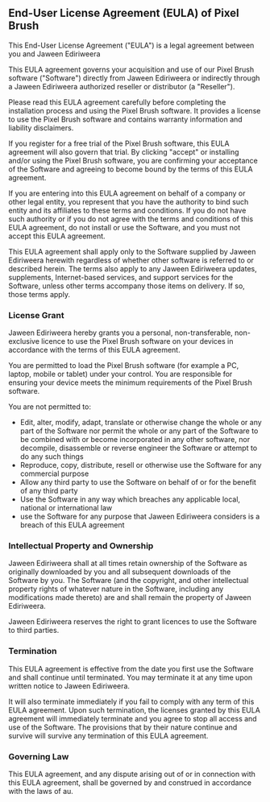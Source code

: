 ## End-User License Agreement (EULA) of Pixel Brush

This End-User License Agreement ("EULA") is a legal agreement between you and Jaween Ediriweera

This EULA agreement governs your acquisition and use of our Pixel Brush software ("Software") directly from Jaween Ediriweera or indirectly through a Jaween Ediriweera authorized reseller or distributor (a "Reseller").

Please read this EULA agreement carefully before completing the installation process and using the Pixel Brush software. It provides a license to use the Pixel Brush software and contains warranty information and liability disclaimers.

If you register for a free trial of the Pixel Brush software, this EULA agreement will also govern that trial. By clicking "accept" or installing and/or using the Pixel Brush software, you are confirming your acceptance of the Software and agreeing to become bound by the terms of this EULA agreement.

If you are entering into this EULA agreement on behalf of a company or other legal entity, you represent that you have the authority to bind such entity and its affiliates to these terms and conditions. If you do not have such authority or if you do not agree with the terms and conditions of this EULA agreement, do not install or use the Software, and you must not accept this EULA agreement.

This EULA agreement shall apply only to the Software supplied by Jaween Ediriweera herewith regardless of whether other software is referred to or described herein. The terms also apply to any Jaween Ediriweera updates, supplements, Internet-based services, and support services for the Software, unless other terms accompany those items on delivery. If so, those terms apply.

### License Grant

Jaween Ediriweera hereby grants you a personal, non-transferable, non-exclusive licence to use the Pixel Brush software on your devices in accordance with the terms of this EULA agreement.

You are permitted to load the Pixel Brush software (for example a PC, laptop, mobile or tablet) under your control. You are responsible for ensuring your device meets the minimum requirements of the Pixel Brush software.

You are not permitted to:

*   Edit, alter, modify, adapt, translate or otherwise change the whole or any part of the Software nor permit the whole or any part of the Software to be combined with or become incorporated in any other software, nor decompile, disassemble or reverse engineer the Software or attempt to do any such things
*   Reproduce, copy, distribute, resell or otherwise use the Software for any commercial purpose
*   Allow any third party to use the Software on behalf of or for the benefit of any third party
*   Use the Software in any way which breaches any applicable local, national or international law
*   use the Software for any purpose that Jaween Ediriweera considers is a breach of this EULA agreement

### Intellectual Property and Ownership

Jaween Ediriweera shall at all times retain ownership of the Software as originally downloaded by you and all subsequent downloads of the Software by you. The Software (and the copyright, and other intellectual property rights of whatever nature in the Software, including any modifications made thereto) are and shall remain the property of Jaween Ediriweera.

Jaween Ediriweera reserves the right to grant licences to use the Software to third parties.

### Termination

This EULA agreement is effective from the date you first use the Software and shall continue until terminated. You may terminate it at any time upon written notice to Jaween Ediriweera.

It will also terminate immediately if you fail to comply with any term of this EULA agreement. Upon such termination, the licenses granted by this EULA agreement will immediately terminate and you agree to stop all access and use of the Software. The provisions that by their nature continue and survive will survive any termination of this EULA agreement.

### Governing Law

This EULA agreement, and any dispute arising out of or in connection with this EULA agreement, shall be governed by and construed in accordance with the laws of au.